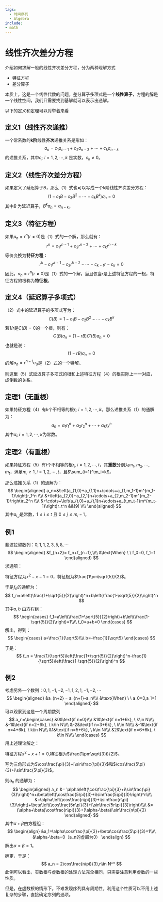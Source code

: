 ```yaml
---
tags:
  - 时间序列
  - Algebra
include:
- math
---
```

# 线性齐次差分方程
介绍如何求解一般的线性齐次差分方程，分为两种理解方式

- 特征方程
- 差分算子

本质上，这是一个线性代数的问题。差分算子多项式是一个**线性算子**，方程的解是一个线性空间，我们只需要找到基解就可以表示出通解。

以下的定义和定理可以对举着来看
## 定义1（线性齐次递推）

一个常系数的**k阶**线性**齐次**递推关系是形如：
$$
a_n = c_1a_{n-1}+c_2a_{n-2}+\cdots+c_ka_{n-k}\tag{1}
$$
的递推关系，其中$c_i,i=1,2,\cdots,k$ 是实数，$c_k\ne0$。

## 定义2（线性齐次差分方程）

如果定义了延迟算子$B$，那么（1）式也可以写成一个k阶线性齐次差分方程：
$$
\left(1-c_1B-c_2B^2-\cdots-c_kB^k\right)a_n=0\tag{2}
$$
其中$B$ 为延迟算子，$B^ka_n = a_{n-k}$。

## 定义3（特征方程）

如果$a_n = r^n(r\ne0)$是（1）式的一个解，那么就有：
$$
r^n = c_1r^{n-1}+c_2r^{n-2}+\cdots+c_kr^{n-k}\tag{3}
$$
等价变换为**特征方程**：
$$
r^k-c_1r^{k-1}-c_2r^{k-2}-\cdots-c_{k-1}r-c_k=0\tag{4}
$$
因此，$a_n = r^n(r\ne0)$是（1）式的一个解，当且仅当$r$是上述特征方程的一根，特征方程的根称为**特征根**。

## 定义4（延迟算子多项式）

（2）式中的延迟算子的多项式写为：
$$
C(B) =1-c_1B-c_2B^2-\cdots-c_kB^k\tag{5}
$$
若$1/r$是$C(B)=0$的一个根，则有：
$$
C(B)a_n = (1-rB)C'(B)a_n=0\tag{6}
$$
也就是说：
$$
(1-rB)a_n=0\tag{7}
$$
的解$a_n=r^{n-1}a_0$是（2）式的一个特解。

则这里（5）式延迟算子多项式的根和上述特征方程（4）的根实际上一一对应，成倒数的关系。

## 定理1（无重根）

如果特征方程（4）有k个不相等的根$r_i,i=1,2,\cdots,k$。那么递推关系（1）的通解为：
$$
a_n = \alpha_1r_1^n+\alpha_2r_2^n+\cdots+\alpha_kr_k^n\tag{8}
$$
其中$\alpha_i,i=1,2,\cdots,k$为常数。

## 定理2（有重根）

如果特征方程（5）有t个不相等的根$r_i,i=1,2,\cdots,t$，其**重数**分别为$m_1,m_2,\cdots,m_t$，满足$m_i\geq1,i=1,2,\cdots,t$，且$\sum_{i=1}^tm_i=k$。

那么递推关系（1）的通解为：
$$
\begin{aligned}
a_n=&\left(a_{1,0}+a_{1,1}n+\cdots+a_{1,m_1-1}m^{m_1-1}\right)r_1^n \\\\
&+\left(a_{2,0}+a_{2,1}n+\cdots+a_{2,m_2-1}m^{m_2-1}\right)r_2^n \\\\
&+\cdots+\left(a_{t,0}+a_{t,1}n+\cdots+a_{t,m_t-1}m^{m_t-1}\right)r_t^n &&(9) \\\\
\end{aligned}
$$
其中$a_{i,j}$是常数，$1\leq i\leq t$ 且 $0\leq j\leq m_i-1$。

## 例1

斐波拉契数列：$0,1,1,2,3,5,8,\cdots$
$$
\begin{aligned}
&f_{n+2}= f_n+f_{n+1},\\\\
&\text{When} \ \ f_0=0, f_1=1
\end{aligned}
$$
求通项：

特征方程为$x^2-x-1=0$，特征根为$\frac{1\pm\sqrt{5}}{2}$。

于是$f_n$的通解为：
$$
f_n=a\left(\frac{1+\sqrt{5}}{2}\right)^n+b\left(\frac{1-\sqrt{5}}{2}\right)^n
$$
其中$a,b$ 由方程组：
$$
\begin{cases}
f_1=a\left(\frac{1+\sqrt{5}}{2}\right)+b\left(\frac{1-\sqrt{5}}{2}\right)=1\\\\
f_0=a+b=0
\end{cases}
$$
解出，得到：
$$
\begin{cases}
a=\frac{1}{\sqrt5}\\\\
b=-\frac{1}{\sqrt5}
\end{cases}
$$


于是：
$$
f_n = \frac{1}{\sqrt5}\left(\frac{1+\sqrt{5}}{2}\right)^n-\frac{1}{\sqrt5}\left(\frac{1-\sqrt{5}}{2}\right)^n
$$

## 例2

考虑另外一个数列：$0,1,-1,-2,-1,1,2,1,-1,-2,\cdots$
$$
\begin{aligned}
&a_{n+2} = a_{n+1}-a_n\\\\
&\text{When} \ \ a_0=0,a_1=1
\end{aligned}
$$
可以观察到这是一个周期数列
$$
a_n=\begin{cases}
&0&\text{if  n=0}\\\\
&1&\text{if  n=1+6k}, \ k\in N\\\\
&-1&\text{if  n=2+6k}, \ k\in N\\\\
&-2&\text{if  n=3+6k}, \ k\in N\\\\
&-1&\text{if  n=4+6k}, \ k\in N\\\\
&1&\text{if  n=5+6k}, \ k\in N\\\\
&2&\text{if  n=6+6k}, \ k\in N\\\\
\end{cases}
$$
用上述理论解之：

特征方程$x^2-x+1=0$,特征根为$\frac{1\pm\sqrt{3}i}{2}$。

写为三角形式为$\cos\frac{\pi}{3}+i\sin\frac{\pi}{3}$和$\cos\frac{5\pi}{3}+i\sin\frac{5\pi}{3}$。

则$a_n$ 的通解为：
$$
\begin{aligned}
a_n &= \alpha\left(\cos\frac{\pi}{3}+i\sin\frac{\pi}{3}\right)^n+\beta\left(\cos\frac{5\pi}{3}+i\sin\frac{5\pi}{3}\right)^n\\\\
&=\alpha\left(\cos\frac{n\pi}{3}+i\sin\frac{n\pi}{3}\right)+\beta\left(\cos\frac{5n\pi}{3}+i\sin\frac{5n\pi}{3}\right)\\\\
&=(\alpha+\beta)\cos\frac{n\pi}{3}+(\alpha-\beta)i\sin\frac{n\pi}{3}
\end{aligned}
$$
其中$\alpha+\beta$由方程组：
$$
\begin{align}
&a_1=\alpha\cos\frac{\pi}{3}+\beta\cos\frac{5\pi}{3}=1\\\\
&\alpha-\beta=0（a_n的虚部为0）
\end{align}
$$
解出$\alpha=\beta=1$。

确定，于是：
$$
a_n = 2\cos\frac{n\pi}{3},n\in N^*
$$
此例可以看出，实数根与虚数根的处理方法完全相同，只需要注意利用虚数的一些性质。

但是，在虚数根的情形下，不难发现序列具有周期性。利用这个性质可以不用上述复杂的步骤，直接确定序列的通项。


